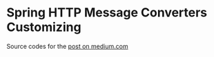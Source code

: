 # Spring HTTP Message Converters Customizing

Source codes for the [post on medium.com](https://medium.com/@ttulka/spring-http-message-converters-customizing-770814eb2b55)